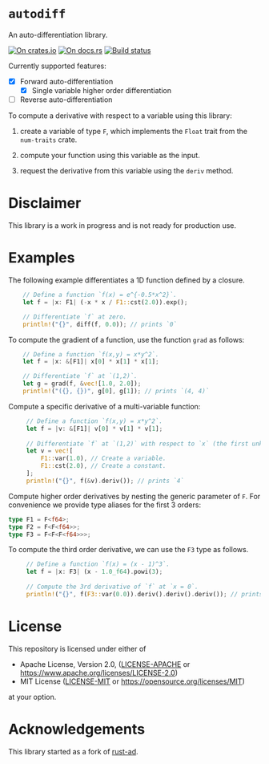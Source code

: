 # `autodiff`

An auto-differentiation library.

[![On crates.io](https://img.shields.io/crates/v/autodiff.svg)](https://crates.io/crates/autodiff)
[![On docs.rs](https://docs.rs/autodiff/badge.svg)](https://docs.rs/autodiff/)
[![Build status](https://travis-ci.org/elrnv/autodiff.svg?branch=master)](https://travis-ci.org/elrnv/autodiff)

Currently supported features:

  - [x] Forward auto-differentiation
    - [x] Single variable higher order differentiation

  - [ ] Reverse auto-differentiation

To compute a derivative with respect to a variable using this library:

  1. create a variable of type `F`, which implements the `Float` trait from the `num-traits` crate.

  2. compute your function using this variable as the input.

  3. request the derivative from this variable using the `deriv` method.


# Disclaimer

This library is a work in progress and is not ready for production use.


# Examples

The following example differentiates a 1D function defined by a closure.

```rust
    // Define a function `f(x) = e^{-0.5*x^2}`.
    let f = |x: F1| (-x * x / F1::cst(2.0)).exp();

    // Differentiate `f` at zero.
    println!("{}", diff(f, 0.0)); // prints `0`
```

To compute the gradient of a function, use the function `grad` as follows:

```rust
    // Define a function `f(x,y) = x*y^2`.
    let f = |x: &[F1]| x[0] * x[1] * x[1];

    // Differentiate `f` at `(1,2)`.
    let g = grad(f, &vec![1.0, 2.0]);
    println!("({}, {})", g[0], g[1]); // prints `(4, 4)`
```


Compute a specific derivative of a multi-variable function:

```rust
     // Define a function `f(x,y) = x*y^2`.
     let f = |v: &[F1]| v[0] * v[1] * v[1];
 
     // Differentiate `f` at `(1,2)` with respect to `x` (the first unknown) only.
     let v = vec![
         F1::var(1.0), // Create a variable.
         F1::cst(2.0), // Create a constant.
     ];
     println!("{}", f(&v).deriv()); // prints `4`
```

Compute higher order derivatives by nesting the generic parameter of `F`. For convenience we provide
type aliases for the first 3 orders:

```rust
type F1 = F<f64>;
type F2 = F<F<f64>>;
type F3 = F<F<F<f64>>>;
```

To compute the third order derivative, we can use the `F3` type as follows.

```rust
     // Define a function `f(x) = (x - 1)^3`.
     let f = |x: F3| (x - 1.0_f64).powi(3);
 
     // Compute the 3rd derivative of `f` at `x = 0`.
     println!("{}", f(F3::var(0.0)).deriv().deriv().deriv()); // prints `6`
```


# License

This repository is licensed under either of

 * Apache License, Version 2.0, ([LICENSE-APACHE](LICENSE-APACHE) or https://www.apache.org/licenses/LICENSE-2.0)
 * MIT License ([LICENSE-MIT](LICENSE-MIT) or https://opensource.org/licenses/MIT)

at your option.


# Acknowledgements

This library started as a fork of [rust-ad](https://github.com/ibab/rust-ad).

